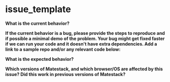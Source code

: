 # issue\_template

**What is the current behavior?**

**If the current behavior is a bug, please provide the steps to reproduce and if possible a minimal demo of the problem. Your bug might get fixed faster if we can run your code and it doesn't have extra dependencies. Add a link to a sample repo and/or any relevant code below:**

**What is the expected behavior?**

**Which versions of Matestack, and which browser/OS are affected by this issue? Did this work in previous versions of Matestack?**

